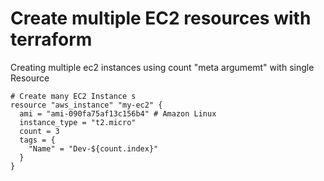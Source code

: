 # Create multiple EC2 resources with terraform

Creating multiple ec2 instances using count "meta argumemt" with single Resource

```
# Create many EC2 Instance s
resource "aws_instance" "my-ec2" {
  ami = "ami-090fa75af13c156b4" # Amazon Linux
  instance_type = "t2.micro"
  count = 3
  tags = {
    "Name" = "Dev-${count.index}"
  }
}